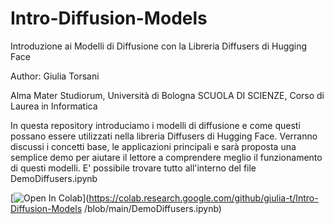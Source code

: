 # Intro-Diffusion-Models
Introduzione ai Modelli di Diffusione con la Libreria Diffusers di Hugging Face

Author: Giulia Torsani

Alma Mater Studiorum, Università di Bologna  SCUOLA DI SCIENZE, Corso di Laurea in Informatica

In questa repository introduciamo i modelli di diffusione e come questi possano essere utilizzati nella libreria Diffusers di Hugging Face. Verranno discussi i concetti base, le applicazioni principali e sarà proposta una semplice demo per aiutare il lettore a comprendere meglio il funzionamento di questi modelli.
E' possibile trovare tutto all'interno del file DemoDiffusers.ipynb

[![Open In Colab](https://colab.research.google.com/assets/colab-badge.svg)](https://colab.research.google.com/github/giulia-t/Intro-Diffusion-Models
/blob/main/DemoDiffusers.ipynb)
